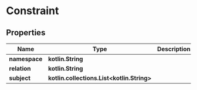 
# Constraint

## Properties
Name | Type | Description | Notes
------------ | ------------- | ------------- | -------------
**namespace** | **kotlin.String** |  |  [optional]
**relation** | **kotlin.String** |  |  [optional]
**subject** | **kotlin.collections.List&lt;kotlin.String&gt;** |  |  [optional]



